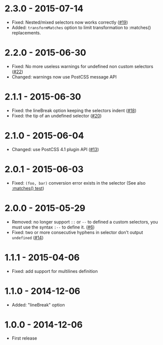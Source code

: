 # 2.3.0 - 2015-07-14

* Fixed: Nested/mixed selectors now works correctly
([#19](https://github.com/postcss/postcss-custom-selectors/issues/19))
* Added: `transformMatches` option to limit transformation to :matches()
replacements.

# 2.2.0 - 2015-06-30

* Fixed: No more useless warnings for undefined non custom selectors
([#22](https://github.com/postcss/postcss-custom-selectors/issues/22))
* Changed: warnings now use PostCSS message API

# 2.1.1 - 2015-06-30

* Fixed: the lineBreak option keeping the selectors indent
([#18](https://github.com/postcss/postcss-custom-selectors/issues/18))
* Fixed: the tip of an undefined selector
([#20](https://github.com/postcss/postcss-custom-selectors/issues/20))

# 2.1.0 - 2015-06-04

* Changed: use PostCSS 4.1 plugin API
([#13](https://github.com/postcss/postcss-custom-selectors/issues/13))

# 2.0.1 - 2015-06-03

* Fixed: `(foo, bar)` conversion error exists in the selector
(See also [:matches() test](test/fixtures/matches/input.css))

# 2.0.0 - 2015-05-29

* Removed: no longer support `::` or `--` to defined a custom selectors,
you must use the syntax `:--` to define it.
([#6](https://github.com/postcss/postcss-custom-selectors/issues/6))
* Fixed: two or more consecutive hyphens in selector don't output `undefined`
([#14](https://github.com/postcss/postcss-custom-selectors/issues/14))


# 1.1.1 - 2015-04-06

* Fixed: add support for multilines definition

# 1.1.0 - 2014-12-06

* Added: "lineBreak" option

# 1.0.0 - 2014-12-06

* First release
